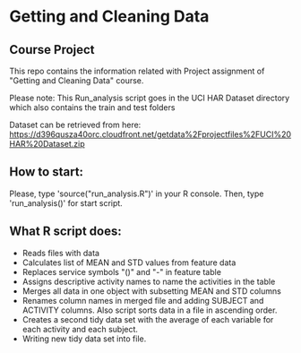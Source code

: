 # Getting and Cleaning Data

## Course Project

This repo contains the information related with Project assignment of "Getting and Cleaning Data" course.

Please note: This Run_analysis script goes in the UCI HAR Dataset directory which also contains the train and test folders

Dataset can be retrieved from here: https://d396qusza40orc.cloudfront.net/getdata%2Fprojectfiles%2FUCI%20HAR%20Dataset.zip

## How to start:

Please, type 'source("run_analysis.R")' in your R console. 
Then, type 'run_analysis()' for start script.

## What R script does:

+ Reads files with data
+ Calculates list of MEAN and STD values from feature data
+ Replaces service symbols "()" and "-" in feature table
+ Assigns descriptive activity names to name the activities in the table
+ Merges all data in one object with subsetting MEAN and STD columns
+ Renames column names in merged file and adding SUBJECT and ACTIVITY columns.
  Also script sorts data in a file in ascending order.
+ Creates a second tidy data set with the average of each variable
  for each activity and each subject. 
+ Writing new tidy data set into file.
